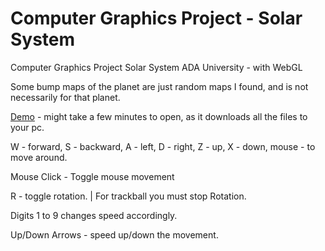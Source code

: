 # Computer Graphics Project - Solar System
Computer Graphics Project Solar System ADA University - with WebGL

Some bump maps of the planet are just random maps I found, and is not necessarily for that planet.

[Demo](https://zeynal7.github.io/Computer-Graphics-Project-Solar-System/) - might take a few minutes to open, as it downloads all the files to your pc.

W - forward, S - backward, A - left, D - right, Z - up, X - down, mouse - to move around.

Mouse Click - Toggle mouse movement

R - toggle rotation. |  For trackball you must stop Rotation.

Digits 1 to 9 changes speed accordingly.

Up/Down Arrows - speed up/down the movement.
